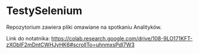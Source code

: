 # TestySelenium
Repozytorium zawiera pliki omawiane na spotkaniu Analityków.

Link do notatnika:
https://colab.research.google.com/drive/108-9LO171KFT-zXObIF2mDntCWHJyHK6#scrollTo=uhnmxsPdI7W3
